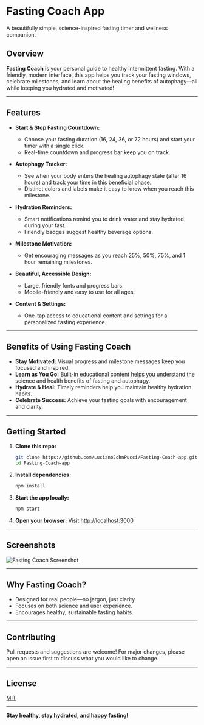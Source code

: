 # Fasting Coach App

A beautifully simple, science-inspired fasting timer and wellness companion.

## Overview
**Fasting Coach** is your personal guide to healthy intermittent fasting. With a friendly, modern interface, this app helps you track your fasting windows, celebrate milestones, and learn about the healing benefits of autophagy—all while keeping you hydrated and motivated!

---

## Features

- **Start & Stop Fasting Countdown:**
  - Choose your fasting duration (16, 24, 36, or 72 hours) and start your timer with a single click.
  - Real-time countdown and progress bar keep you on track.

- **Autophagy Tracker:**
  - See when your body enters the healing autophagy state (after 16 hours) and track your time in this beneficial phase.
  - Distinct colors and labels make it easy to know when you reach this milestone.

- **Hydration Reminders:**
  - Smart notifications remind you to drink water and stay hydrated during your fast.
  - Friendly badges suggest healthy beverage options.

- **Milestone Motivation:**
  - Get encouraging messages as you reach 25%, 50%, 75%, and 1 hour remaining milestones.

- **Beautiful, Accessible Design:**
  - Large, friendly fonts and progress bars.
  - Mobile-friendly and easy to use for all ages.

- **Content & Settings:**
  - One-tap access to educational content and settings for a personalized fasting experience.

---

## Benefits of Using Fasting Coach

- **Stay Motivated:** Visual progress and milestone messages keep you focused and inspired.
- **Learn as You Go:** Built-in educational content helps you understand the science and health benefits of fasting and autophagy.
- **Hydrate & Heal:** Timely reminders help you maintain healthy hydration habits.
- **Celebrate Success:** Achieve your fasting goals with encouragement and clarity.

---

## Getting Started

1. **Clone this repo:**
   ```bash
   git clone https://github.com/LucianoJohnPucci/Fasting-Coach-app.git
   cd Fasting-Coach-app
   ```
2. **Install dependencies:**
   ```bash
   npm install
   ```
3. **Start the app locally:**
   ```bash
   npm start
   ```
4. **Open your browser:**
   Visit [http://localhost:3000](http://localhost:3000)

---

## Screenshots
![Fasting Coach Screenshot](./screenshot.png)

---

## Why Fasting Coach?
- Designed for real people—no jargon, just clarity.
- Focuses on both science and user experience.
- Encourages healthy, sustainable fasting habits.

---

## Contributing
Pull requests and suggestions are welcome! For major changes, please open an issue first to discuss what you would like to change.

---

## License
[MIT](LICENSE)

---

**Stay healthy, stay hydrated, and happy fasting!**

